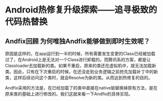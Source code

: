 # Android热修复升级探索——追寻极致的代码热替换

## Andfix回顾 为何唯独Andfix能够做到即时生效呢？

原因是这样的，在app运行到一半的时候，所有需要发生变更的Class已经被加载过了，在Android上是无法对一个Class进行卸载的。而腾讯系的方案，都是让Classloader去加载新的类。如果不重启，原来的类还在虚拟机中，就无法加载新类。因此，只有在下次重启的时候，在还没走到业务逻辑之前抢先加载补丁中的新类，这样后续访问这个类时，就会Resolve为新的类。从而达到热修复的目的。

Andfix采用的方法是，在已经加载了的类中直接在native层替换掉原有方法，是在原来类的基础上进行修改的。我们这就来看一下Andfix的具体实现。
